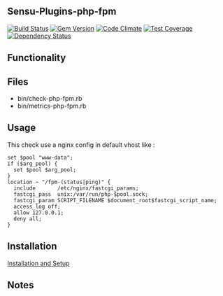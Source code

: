 ## Sensu-Plugins-php-fpm

[![Build Status](https://travis-ci.org/sensu-plugins/sensu-plugins-php-fpm.svg?branch=master)](https://travis-ci.org/sensu-plugins/sensu-plugins-php-fpm)
[![Gem Version](https://badge.fury.io/rb/sensu-plugins-php-fpm.svg)](http://badge.fury.io/rb/sensu-plugins-php-fpm)
[![Code Climate](https://codeclimate.com/github/sensu-plugins/sensu-plugins-php-fpm/badges/gpa.svg)](https://codeclimate.com/github/sensu-plugins/sensu-plugins-php-fpm)
[![Test Coverage](https://codeclimate.com/github/sensu-plugins/sensu-plugins-php-fpm/badges/coverage.svg)](https://codeclimate.com/github/sensu-plugins/sensu-plugins-php-fpm)
[![Dependency Status](https://gemnasium.com/sensu-plugins/sensu-plugins-php-fpm.svg)](https://gemnasium.com/sensu-plugins/sensu-plugins-php-fpm)

## Functionality

## Files
 * bin/check-php-fpm.rb
 * bin/metrics-php-fpm.rb

## Usage

This check use a nginx config in default vhost like :

```
set $pool "www-data";
if ($arg_pool) {
  set $pool $arg_pool;
}
location ~ "/fpm-(status|ping)" {
  include       /etc/nginx/fastcgi_params;
  fastcgi_pass  unix:/var/run/php-$pool.sock;
  fastcgi_param SCRIPT_FILENAME $document_root$fastcgi_script_name;
  access_log off;
  allow 127.0.0.1;
  deny all;
}
```

## Installation

[Installation and Setup](http://sensu-plugins.io/docs/installation_instructions.html)

## Notes

